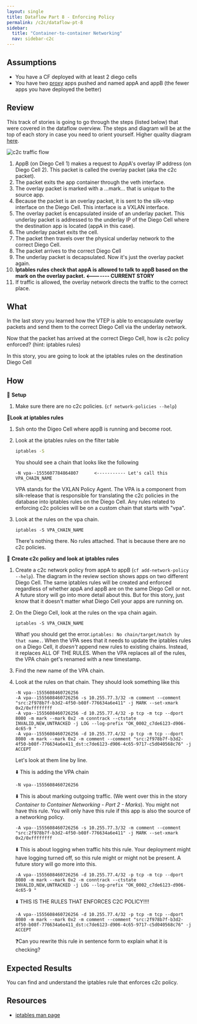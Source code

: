 ```yaml
---
layout: single
title: Dataflow Part 8 - Enforcing Policy
permalink: /c2c/dataflow-pt-8
sidebar:
  title: "Container-to-container Networking"
  nav: sidebar-c2c
---
```


## Assumptions
- You have a CF deployed with at least 2 diego cells
- You have two
  [proxy](https://github.com/cloudfoundry/cf-networking-release/tree/develop/src/example-apps/proxy)
  apps pushed and named appA and appB (the fewer apps you have deployed the
  better)

## Review
This track of stories is going to go through the steps (listed below) that were
covered in the dataflow overview.  The steps and diagram will be at the top of
each story in case you need to orient yourself. Higher quality diagram
[here](https://storage.googleapis.com/cf-networking-onboarding-images/c2c-data-plane.png).

![c2c traffic
flow](https://storage.googleapis.com/cf-networking-onboarding-images/overlay-underlay-silk-network.png)

1. AppB (on Diego Cell 1) makes a request to AppA's overlay IP address (on
   Diego Cell 2). This packet is called the overlay packet (aka the c2c
   packet).
1. The packet exits the app container through the veth interface.
1. The overlay packet is marked with a ...mark... that is unique to the source
   app.
1. Because the packet is an overlay packet, it is sent to the silk-vtep
   interface on the Diego Cell. This interface is a VXLAN interface.
1. The overlay packet is encapsulated inside of an underlay packet. This
   underlay packet is addressed to the underlay IP of the Diego Cell where the
   destination app is located (appA in this case).
1. The underlay packet exits the cell.
1. The packet then travels over the physical underlay network to the correct
   Diego Cell.
1. The packet arrives to the correct Diego Cell
1. The underlay packet is decapsulated. Now it's just the overlay packet again.
1.  **Iptables rules check that appA is allowed to talk to appB based on the
    mark on the overlay packet.   <------- CURRENT STORY**
1. If traffic is allowed, the overlay network directs the traffic to the
   correct place.

## What

In the last story you learned how the VTEP is able to encapsulate overlay
packets and send them to the correct Diego Cell via the underlay network.

Now that the packet has arrived at the correct Diego Cell, how is c2c policy
enforced? (hint: iptables rules)

In this story, you are going to look at the iptables rules on the destination
Diego Cell

## How
🤔 **Setup**
1. Make sure there are no c2c policies. (`cf network-policies --help`)

📝**Look at iptables rules**
1. Ssh onto the Digeo Cell where appB is running and become root.
1. Look at the iptables rules on the filter table
   ```bash
   iptables -S
   ```
   You should see a chain that looks like the following
   ```
   -N vpa--1555607784864807      <----------- Let's call this VPA_CHAIN_NAME
   ```
   VPA stands for the VXLAN Policy Agent. The VPA is a component from silk-release that is responsible for translating the c2c policies in the database into iptables rules on the Diego Cell.
   Any rules related to enforcing c2c policies will be on a custom chain that starts with "vpa".

1. Look at the rules on the vpa chain.
   ```
   iptables -S VPA_CHAIN_NAME
   ```
   There's nothing there. No rules attached. That is because there are no c2c policies.

🤔 **Create c2c policy and look at iptables rules**
1. Create a c2c network policy from appA to appB (`cf add-network-policy --help`). The diagram in the review section shows apps on two different Diego Cell. The same iptables rules will be created and enforced regardless of whether appA and appB are on the same Diego Cell or not. A future story will go into more detail about this. But for this story, just know that it doesn't matter what Diego Cell your apps are running on.
1. On the Diego Cell, look at the rules on the vpa chain again.
   ```
   iptables -S VPA_CHAIN_NAME
   ```
   What! you should get the error.`iptables: No chain/target/match by that name.`.
   When the VPA sees that it needs to update the iptables rules on a Diego Cell, it *doesn't* append new rules to existing chains. Instead, it replaces ALL OF THE RULES. When the VPA replaces all of the rules, the VPA chain get's renamed with a new timestamp.
1. Find the new name of the VPA chain.
1. Look at the rules on that chain.  They should look something like this
   ```
   -N vpa--1555608460726256
   -A vpa--1555608460726256 -s 10.255.77.3/32 -m comment --comment "src:2f978b7f-b3d2-4f50-b08f-776634a6e411" -j MARK --set-xmark 0x2/0xffffffff
   -A vpa--1555608460726256 -d 10.255.77.4/32 -p tcp -m tcp --dport 8080 -m mark --mark 0x2 -m conntrack --ctstate INVALID,NEW,UNTRACKED -j LOG --log-prefix "OK_0002_c7de6123-d906-4c65-9 "
   -A vpa--1555608460726256 -d 10.255.77.4/32 -p tcp -m tcp --dport 8080 -m mark --mark 0x2 -m comment --comment "src:2f978b7f-b3d2-4f50-b08f-776634a6e411_dst:c7de6123-d906-4c65-9717-c5d040568c76" -j ACCEPT
   ```

   Let's look at them line by line.

   ⬇️ This is adding the VPA chain
   ```
   -N vpa--1555608460726256
   ```

   ⬇️ This is about marking outgoing traffic. (We went over this in the story *Container to Container Networking - Part 2 - Marks*). You might not have this rule. You will only have this rule if this app is also the source of a networking policy.
   ```
   -A vpa--1555608460726256 -s 10.255.77.3/32 -m comment --comment "src:2f978b7f-b3d2-4f50-b08f-776634a6e411" -j MARK --set-xmark 0x2/0xffffffff
   ```

   ⬇️ This is about logging when traffic hits this rule. Your deployment might have logging turned off, so this rule might or might not be present. A future story will go more into this.
   ```
   -A vpa--1555608460726256 -d 10.255.77.4/32 -p tcp -m tcp --dport 8080 -m mark --mark 0x2 -m conntrack --ctstate INVALID,NEW,UNTRACKED -j LOG --log-prefix "OK_0002_c7de6123-d906-4c65-9 "
   ```

   ⬇️ THIS IS THE RULES THAT ENFORCES C2C POLICY!!!!
   ```
   -A vpa--1555608460726256 -d 10.255.77.4/32 -p tcp -m tcp --dport 8080 -m mark --mark 0x2 -m comment --comment "src:2f978b7f-b3d2-4f50-b08f-776634a6e411_dst:c7de6123-d906-4c65-9717-c5d040568c76" -j ACCEPT
   ```
   ❓Can you rewrite this rule in sentence form to explain what it is checking?

## Expected Results
You can find and understand the iptables rule that enforces c2c policy.

## Resources
* [iptables man page](http://ipset.netfilter.org/iptables.man.html)

